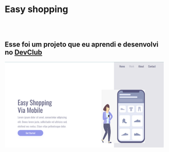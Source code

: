 <h1>Easy shopping</h1>
<br>
<br>
<h2>Esse foi um projeto que eu aprendi e desenvolvi no <a href="https://aulas.devclub.com.br/m/courses">DevClub</a></h2>

<img src="https://github.com/matheus-arocha/easy-shopping/blob/master/img/easy-computer.png?raw=true" />
